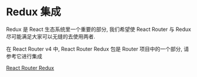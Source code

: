 # Redux 集成

Redux 是 React 生态系统里一个重要的部分, 我们希望使 React Router 与 Redux 尽可能满足大家可以无缝的去使用两者.

在 React Router v4 中, React Router Redux 包是 Router 项目中的一个部分, 请参考它进行集成

[React Router Redux](https://github.com/reacttraining/react-router/tree/master/packages/react-router-redux)

